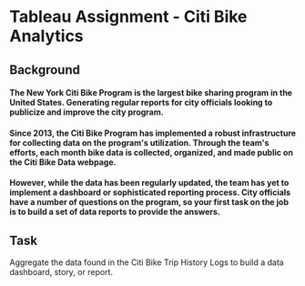 # Tableau Assignment - Citi Bike Analytics
## Background
#### The New York Citi Bike Program is the largest bike sharing program in the United States. Generating regular reports for city officials looking to publicize and improve the city program.
#### Since 2013, the Citi Bike Program has implemented a robust infrastructure for collecting data on the program's utilization. Through the team's efforts, each month bike data is collected, organized, and made public on the Citi Bike Data webpage.
#### However, while the data has been regularly updated, the team has yet to implement a dashboard or sophisticated reporting process. City officials have a number of questions on the program, so your first task on the job is to build a set of data reports to provide the answers.

## Task
Aggregate the data found in the Citi Bike Trip History Logs to build a data dashboard, story, or report.  

